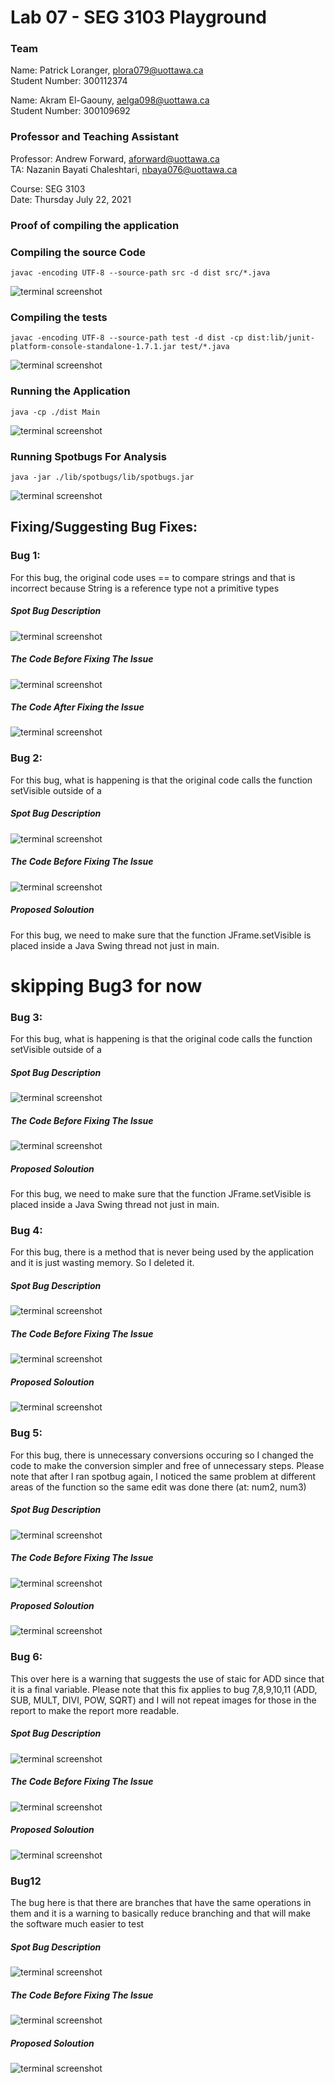 # Lab 07 - SEG 3103 Playground

### Team

Name: Patrick Loranger, plora079@uottawa.ca<br>
Student Number: 300112374<br>

Name: Akram El-Gaouny, aelga098@uottawa.ca<br>
Student Number: 300109692

### Professor and Teaching Assistant

Professor: Andrew Forward, aforward@uottawa.ca<br>
TA: Nazanin Bayati Chaleshtari, nbaya076@uottawa.ca<br>

Course: SEG 3103<br>
Date: Thursday July 22, 2021


### Proof of compiling the application

### Compiling the source Code

```code
javac -encoding UTF-8 --source-path src -d dist src/*.java

```
![terminal screenshot](Assets/CompiledPicture.PNG)

### Compiling the tests

```code
javac -encoding UTF-8 --source-path test -d dist -cp dist:lib/junit-platform-console-standalone-1.7.1.jar test/*.java
```
![terminal screenshot](Assets/compiledTests.PNG)

### Running the Application

```code
java -cp ./dist Main
```
![terminal screenshot](Assets/ApplicationRunning.PNG)

### Running Spotbugs For Analysis

```code
java -jar ./lib/spotbugs/lib/spotbugs.jar
```
![terminal screenshot](Assets/SpotBugs.PNG)

## Fixing/Suggesting Bug Fixes:

### Bug 1: 

For this bug, the original code uses == to compare strings and that is incorrect because String is a reference type not a primitive types

##### Spot Bug Description
![terminal screenshot](Assets/Bug1/Bug1Description.PNG)
##### The Code Before Fixing The Issue
![terminal screenshot](Assets/Bug1/Bug1Before.PNG)
##### The Code After Fixing the Issue
![terminal screenshot](Assets/Bug1/Bug1After.PNG)



### Bug 2: 
For this bug, what is happening is that the original code calls the function setVisible outside of a 
##### Spot Bug Description
![terminal screenshot](Assets/Bug2/Bug2Description.PNG)
##### The Code Before Fixing The Issue
![terminal screenshot](Assets/Bug2/Bug2Before.PNG)
##### Proposed Soloution
For this bug, we need to make sure that the function JFrame.setVisible is placed inside a Java Swing thread not just in main.


# skipping Bug3 for now

### Bug 3: 
For this bug, what is happening is that the original code calls the function setVisible outside of a 
##### Spot Bug Description
![terminal screenshot](Assets/Bug3/Bug3Description.PNG)
##### The Code Before Fixing The Issue
![terminal screenshot](Assets/Bug3/Bug3Before.PNG)
##### Proposed Soloution
For this bug, we need to make sure that the function JFrame.setVisible is placed inside a Java Swing thread not just in main.

### Bug 4: 
For this bug, there is a method that is never being used by the application and it is just wasting memory. So I deleted it.
##### Spot Bug Description
![terminal screenshot](Assets/Bug4/Bug4Description.PNG)
##### The Code Before Fixing The Issue
![terminal screenshot](Assets/Bug4/Bug4Before.PNG)
##### Proposed Soloution
![terminal screenshot](Assets/Bug4/Bug4After.PNG)


### Bug 5: 
For this bug, there is unnecessary conversions occuring so I changed the code to make the conversion simpler and free of unnecessary steps. Please note that after I ran spotbug again, I noticed the same problem at different areas of the function so the same edit was done there (at: num2, num3)
##### Spot Bug Description
![terminal screenshot](Assets/Bug5/Bug5Description.PNG)
##### The Code Before Fixing The Issue
![terminal screenshot](Assets/Bug5/Bug5Before.PNG)
##### Proposed Soloution
![terminal screenshot](Assets/Bug5/Bug5After.PNG)



### Bug 6: 
This over here is a warning that suggests the use of staic for ADD since that it is a final variable. Please note that this fix applies to bug 7,8,9,10,11 (ADD, SUB, MULT, DIVI, POW, SQRT) and I will not repeat images for those in the report to make the report more readable.
##### Spot Bug Description
![terminal screenshot](Assets/Bug6/Bug6Description.PNG)
##### The Code Before Fixing The Issue
![terminal screenshot](Assets/Bug6/Bug6Before.PNG)
##### Proposed Soloution
![terminal screenshot](Assets/Bug6/Bug6After.PNG)

### Bug12
The bug here is that there are branches that have the same operations in them and it is a warning to basically reduce branching and that will make the software much easier to test
##### Spot Bug Description
![terminal screenshot](Assets/Bug12/Bug12Description.PNG)
##### The Code Before Fixing The Issue
![terminal screenshot](Assets/Bug12/Bug12Before.PNG)
##### Proposed Soloution
![terminal screenshot](Assets/Bug12/Bug12After.PNG)


